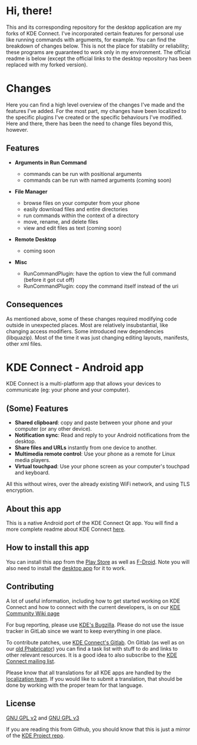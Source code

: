 # Hi, there!
This and its corresponding repository for the desktop application are my forks of KDE Connect. I've incorporated certain features for personal use like running commands with arguments, for example. You can find the breakdown of changes below. This is not the place for stability or reliability; these programs are guaranteed to work only in my environment. The official readme is below (except the official links to the desktop repository has been replaced with my forked version).

# Changes
Here you can find a high level overview of the changes I've made and the features I've added. For the most part, my changes have been localized to the specific plugins I've created or the specific behaviours I've modified. Here and there, there has been the need to change files beyond this, however.

## Features
- **Arguments in Run Command**
    * commands can be run with positional arguments
    * commands can be run with named arguments (coming soon)

- **File Manager**
    * browse files on your computer from your phone
    * easily download files and entire directories
    * run commands within the context of a directory
    * move, rename, and delete files
    * view and edit files as text (coming soon)

- **Remote Desktop**
    * coming soon

- **Misc**
    * RunCommandPlugin: have the option to view the full command (before it got cut off)
    * RunCommandPlugin: copy the command itself instead of the uri
    
## Consequences
As mentioned above, some of these changes required modifying code outside in unexpected places. Most are relatively insubstantial, like changing access modifiers. Some introduced new dependencies (libquazip). Most of the time it was just changing editing layouts, manifests, other xml files.

# KDE Connect - Android app

KDE Connect is a multi-platform app that allows your devices to communicate (eg: your phone and your computer).

## (Some) Features
- **Shared clipboard**: copy and paste between your phone and your computer (or any other device).
- **Notification sync**: Read and reply to your Android notifications from the desktop.
- **Share files and URLs** instantly from one device to another.
- **Multimedia remote control**: Use your phone as a remote for Linux media players.
- **Virtual touchpad**: Use your phone screen as your computer's touchpad and keyboard.

All this without wires, over the already existing WiFi network, and using TLS encryption.

## About this app

This is a native Android port of the KDE Connect Qt app. You will find a more complete readme about KDE Connect [here](https://github.com/thechosenreader/kdeconnect-kde).

## How to install this app

You can install this app from the [Play Store](https://play.google.com/store/apps/details?id=org.kde.kdeconnect_tp) as well as [F-Droid](https://f-droid.org/repository/browse/?fdid=org.kde.kdeconnect_tp). Note you will also need to install the [desktop app](https://github.com/thechosenreader/kdeconnect-kde) for it to work.

## Contributing

A lot of useful information, including how to get started working on KDE Connect and how to connect with the current developers, is on our [KDE Community Wiki page](https://community.kde.org/KDEConnect)

For bug reporting, please use [KDE's Bugzilla](https://bugs.kde.org). Please do not use the issue tracker in GitLab since we want to keep everything in one place.

To contribute patches, use [KDE Connect's Gitlab](https://invent.kde.org/kde/kdeconnect-android/).
On Gitlab (as well as on our [old Phabricator](https://phabricator.kde.org/tag/kde_connect/)) you can find a task list with stuff to do and links to other relevant resources.
It is a good idea to also subscribe to the [KDE Connect mailing list](https://mail.kde.org/mailman/listinfo/kdeconnect).

Please know that all translations for all KDE apps are handled by the [localization team](https://l10n.kde.org/). If you would like to submit a translation, that should be done by working with the proper team for that language.

## License
[GNU GPL v2](https://www.gnu.org/licenses/gpl-2.0.html) and [GNU GPL v3](https://www.gnu.org/licenses/gpl-3.0.html)

If you are reading this from Github, you should know that this is just a mirror of the [KDE Project repo](https://invent.kde.org/network/kdeconnect-android/).
